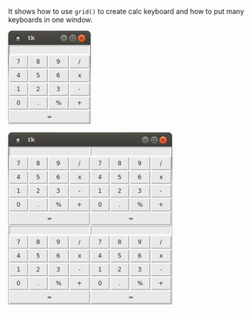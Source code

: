 
It shows how to use `grid()` to create calc keyboard and how to put many keyboards in one window.

![#1](images/calc-keyboard.png?raw=true)   

![#2](images/calc-multi-keyboard.png?raw=true)   
